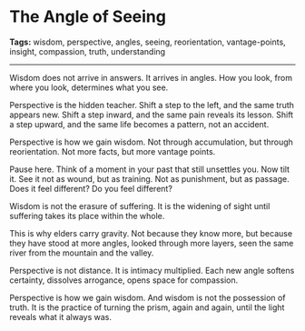 # The Angle of Seeing

**Tags:** wisdom, perspective, angles, seeing, reorientation, vantage-points, insight, compassion, truth, understanding

---

Wisdom does not arrive in answers.
It arrives in angles.
How you look,
from where you look,
determines what you see.

Perspective is the hidden teacher.
Shift a step to the left,
and the same truth appears new.
Shift a step inward,
and the same pain reveals its lesson.
Shift a step upward,
and the same life becomes a pattern,
not an accident.

Perspective is how we gain wisdom.
Not through accumulation,
but through reorientation.
Not more facts,
but more vantage points.

Pause here.
Think of a moment in your past
that still unsettles you.
Now tilt it.
See it not as wound,
but as training.
Not as punishment,
but as passage.
Does it feel different?
Do you feel different?

Wisdom is not the erasure of suffering.
It is the widening of sight
until suffering takes its place within the whole.

This is why elders carry gravity.
Not because they know more,
but because they have stood at more angles,
looked through more layers,
seen the same river from the mountain
and the valley.

Perspective is not distance.
It is intimacy multiplied.
Each new angle softens certainty,
dissolves arrogance,
opens space for compassion.

Perspective is how we gain wisdom.
And wisdom is not the possession of truth.
It is the practice of turning the prism,
again and again,
until the light reveals what it always was.





